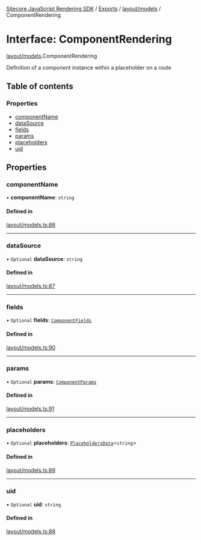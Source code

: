 [Sitecore JavaScript Rendering SDK](../README.md) / [Exports](../modules.md) / [layout/models](../modules/layout_models.md) / ComponentRendering

# Interface: ComponentRendering

[layout/models](../modules/layout_models.md).ComponentRendering

Definition of a component instance within a placeholder on a route

## Table of contents

### Properties

- [componentName](layout_models.ComponentRendering.md#componentname)
- [dataSource](layout_models.ComponentRendering.md#datasource)
- [fields](layout_models.ComponentRendering.md#fields)
- [params](layout_models.ComponentRendering.md#params)
- [placeholders](layout_models.ComponentRendering.md#placeholders)
- [uid](layout_models.ComponentRendering.md#uid)

## Properties

### componentName

• **componentName**: `string`

#### Defined in

[layout/models.ts:86](https://github.com/Sitecore/jss/blob/e49fd4cc/packages/sitecore-jss/src/layout/models.ts#L86)

___

### dataSource

• `Optional` **dataSource**: `string`

#### Defined in

[layout/models.ts:87](https://github.com/Sitecore/jss/blob/e49fd4cc/packages/sitecore-jss/src/layout/models.ts#L87)

___

### fields

• `Optional` **fields**: [`ComponentFields`](layout_models.ComponentFields.md)

#### Defined in

[layout/models.ts:90](https://github.com/Sitecore/jss/blob/e49fd4cc/packages/sitecore-jss/src/layout/models.ts#L90)

___

### params

• `Optional` **params**: [`ComponentParams`](layout_models.ComponentParams.md)

#### Defined in

[layout/models.ts:91](https://github.com/Sitecore/jss/blob/e49fd4cc/packages/sitecore-jss/src/layout/models.ts#L91)

___

### placeholders

• `Optional` **placeholders**: [`PlaceholdersData`](../modules/layout_models.md#placeholdersdata)<`string`\>

#### Defined in

[layout/models.ts:89](https://github.com/Sitecore/jss/blob/e49fd4cc/packages/sitecore-jss/src/layout/models.ts#L89)

___

### uid

• `Optional` **uid**: `string`

#### Defined in

[layout/models.ts:88](https://github.com/Sitecore/jss/blob/e49fd4cc/packages/sitecore-jss/src/layout/models.ts#L88)
